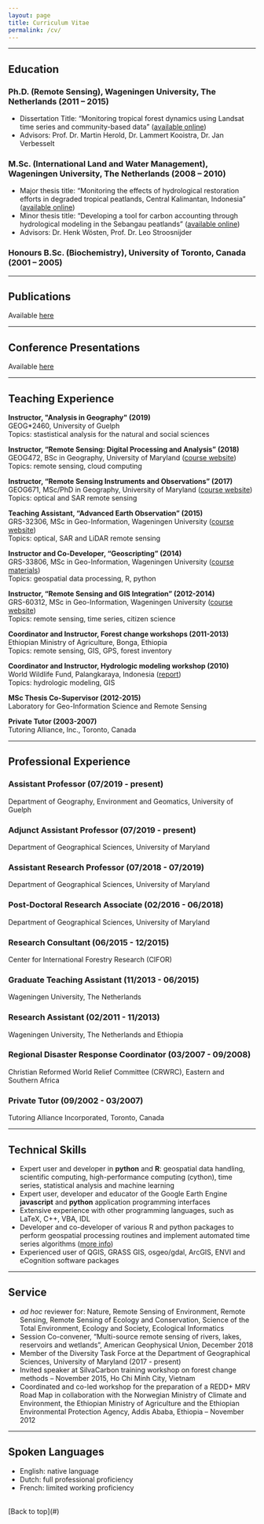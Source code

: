 ```yaml
---
layout: page
title: Curriculum Vitae 
permalink: /cv/
---
```


---

## Education
### Ph.D. (Remote Sensing), Wageningen University, The Netherlands (2011 – 2015)
* Dissertation Title: “Monitoring tropical forest dynamics using Landsat time series and community-based data” ([available online](https://doi.org/10.13140/RG.2.1.2112.8409))
* Advisors: Prof. Dr. Martin Herold, Dr. Lammert Kooistra, Dr. Jan Verbesselt

### M.Sc. (International Land and Water Management), Wageningen University, The Netherlands (2008 – 2010)
* Major thesis title: “Monitoring the effects of hydrological restoration efforts in degraded tropical peatlands, Central Kalimantan, Indonesia” ([available online](https://doi.org/10.13140/RG.2.2.19155.07206))
* Minor thesis title: “Developing a tool for carbon accounting through hydrological modeling in the Sebangau peatlands” ([available online](https://doi.org/10.13140/RG.2.2.27905.56165))  
* Advisors: Dr. Henk W&ouml;sten, Prof. Dr. Leo Stroosnijder

### Honours B.Sc. (Biochemistry), University of Toronto, Canada (2001 – 2005)

---
## Publications

Available [here](../publications)

---
## Conference Presentations

Available [here](../talks)

---
## Teaching Experience

**Instructor, "Analysis in Geography" (2019)**  
GEOG\*2460, University of Guelph  
Topics: stastistical analysis for the natural and social sciences  

**Instructor, “Remote Sensing: Digital Processing and Analysis” (2018)**  
GEOG472, BSc in Geography, University of Maryland ([course website](https://geog.umd.edu/courseinfo/GEOG472))  
Topics: remote sensing, cloud computing  

**Instructor, “Remote Sensing Instruments and Observations” (2017)**  
GEOG671, MSc/PhD in Geography, University of Maryland  ([course website](https://geog.umd.edu/courseinfo/GEOG671))  
Topics: optical and SAR remote sensing  

**Teaching Assistant, “Advanced Earth Observation” (2015)**  
GRS-32306, MSc in Geo-Information, Wageningen University ([course website](https://ssc.wur.nl/Studiegids/Vak/GRS-32306))  
Topics: optical, SAR and LiDAR remote sensing  

**Instructor and Co-Developer, “Geoscripting” (2014)**  
GRS-33806, MSc in Geo-Information, Wageningen University ([course materials](http://geoscripting-wur.github.io/))  
Topics: geospatial data processing, R, python 

**Instructor, “Remote Sensing and GIS Integration” (2012-2014)**  
GRS-60312, MSc in Geo-Information, Wageningen University ([course website](https://ssc.wur.nl/Studiegids/Vak/GRS-60312))  
Topics: remote sensing, time series, citizen science  

**Coordinator and Instructor, Forest change workshops (2011-2013)**  
Ethiopian Ministry of Agriculture, Bonga, Ethiopia  
Topics: remote sensing, GIS, GPS, forest inventory  

**Coordinator and Instructor, Hydrologic modeling workshop (2010)**  
World Wildlife Fund, Palangkaraya, Indonesia ([report](https://doi.org/10.13140/RG.2.2.27905.56165))  
Topics: hydrologic modeling, GIS  

**MSc Thesis Co-Supervisor (2012-2015)**  
Laboratory for Geo-Information Science and Remote Sensing  

**Private Tutor (2003-2007)**  
Tutoring Alliance, Inc., Toronto, Canada  

---

## Professional Experience

### Assistant Professor (07/2019 - present)
Department of Geography, Environment and Geomatics, University of Guelph

### Adjunct Assistant Professor (07/2019 - present)  
Department of Geographical Sciences, University of Maryland

### Assistant Research Professor (07/2018 - 07/2019)
Department of Geographical Sciences, University of Maryland

### Post-Doctoral Research Associate (02/2016 - 06/2018)
Department of Geographical Sciences, University of Maryland

### Research Consultant (06/2015 - 12/2015)  
Center for International Forestry Research (CIFOR)  

### Graduate Teaching Assistant (11/2013 - 06/2015)
Wageningen University, The Netherlands

### Research Assistant (02/2011 - 11/2013)
Wageningen University, The Netherlands and Ethiopia

### Regional Disaster Response Coordinator (03/2007 - 09/2008)
Christian Reformed World Relief Committee (CRWRC), Eastern and Southern Africa

### Private Tutor (09/2002 - 03/2007)
Tutoring Alliance Incorporated, Toronto, Canada

---

## Technical Skills
* Expert user and developer in **python** and **R**: geospatial data handling, scientific computing, high-performance computing (cython), time series, statistical analysis and machine learning
* Expert user, developer and educator of the Google Earth Engine **javascript** and **python** application programming interfaces
* Extensive experience with other programming languages, such as LaTeX, C++, VBA, IDL
* Developer and co-developer of various R and python packages to perform geospatial processing routines and implement automated time series algorithms ([more info](../resources/))
* Experienced user of QGIS, GRASS GIS, osgeo/gdal, ArcGIS, ENVI and eCognition software packages

---

## Service
* *ad hoc* reviewer for: Nature, Remote Sensing of Environment, Remote Sensing, Remote Sensing of Ecology and Conservation, Science of the Total Environment, Ecology and Society, Ecological Informatics
* Session Co-convener, “Multi-source remote sensing of rivers, lakes, reservoirs and wetlands”, American Geophysical Union, December 2018
* Member of the Diversity Task Force at the Department of Geographical Sciences, University of Maryland (2017 - present)
* Invited speaker at SilvaCarbon training workshop on forest change methods – November 2015, Ho Chi Minh City, Vietnam
* Coordinated and co-led workshop for the preparation of a REDD+ MRV Road Map in collaboration with the Norwegian Ministry of Climate and Environment, the Ethiopian Ministry of Agriculture and the Ethiopian Environmental Protection Agency, Addis Ababa, Ethiopia – November 2012

---

## Spoken Languages
* English: native language
* Dutch: full professional proficiency
* French: limited working proficiency

<br>
[Back to top](#)
